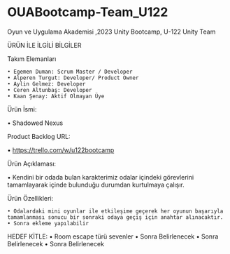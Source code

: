# OUABootcamp-Team_U122
Oyun ve Uygulama Akademisi ,2023 Unity Bootcamp, U-122 Unity Team

ÜRÜN İLE İLGİLİ BİLGİLER

Takım Elemanları

    • Egemen Duman: Scrum Master / Developer
    • Alperen Turgut: Developer/ Product Owner
    • Aylin Gelmez: Developer
    • Ceren Altunbaş: Developer
    • Kaan Şenay: Aktif Olmayan Üye


    
Ürün İsmi:

• Shadowed Nexus



Product Backlog URL:

• https://trello.com/w/u122bootcamp





Ürün Açıklaması:

• Kendini bir odada bulan karakterimiz odalar içindeki görevlerini tamamlayarak içinde bulunduğu durumdan kurtulmaya çalışır.




Ürün Özellikleri:

    • Odalardaki mini oyunlar ile etkileşime geçerek her oyunun başarıyla tamamlanması sonucu bir sonraki odaya geçiş için anahtar alınacaktır.
    • Sonra ekleme yapılabilir

    
HEDEF KİTLE:
    • Room escape türü sevenler
    • Sonra Belirlenecek
    • Sonra Belirlenecek
    • Sonra Belirlenecek
